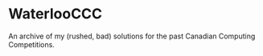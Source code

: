 # WaterlooCCC
An archive of my (rushed, bad) solutions for the past Canadian Computing Competitions.
